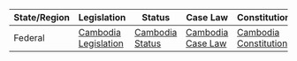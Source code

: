 | State/Region | Legislation                                                    | Status                                                      | Case Law                                                     | Constitution                                                 |
|--------------|----------------------------------------------------------------|-------------------------------------------------------------|--------------------------------------------------------------|--------------------------------------------------------------|
| Federal      | [Cambodia Legislation](https://cambodianlaw.wordpress.com/)   | [Cambodia Status](https://cambodianlaw.wordpress.com/)     | [Cambodia Case Law](https://cambodianlaw.wordpress.com/)    | [Cambodia Constitution](https://constituteproject.org/constitution/Cambodia_2008?lang=en) |
